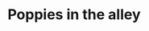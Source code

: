 ---
title: "Poppies in the alley"
picture: "/assets/camera-roll/2015/2015-04-16-poppies-in-the-alley/20150426_203134387_iOS.jpg"
thumbnail: "/assets/camera-roll/2015/2015-04-16-poppies-in-the-alley/20150426_203134387_iOS-thumbnail.jpg"
tags:
  - photograph
  - looking down
  - alley
  - orange
  - poppies
  - sidewalk
  - spring
  - Capitol Hill
---